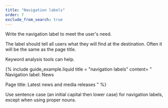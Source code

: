 ```yaml
---
title: "Navigation labels"
order: 7
exclude_from_search: true
---
```


Write the navigation label to meet the user's need.

The label should tell all users what they will find at the destination. Often it will be the same as the page title.

Keyword analysis tools can help.

{% include guide_example.liquid
  title = "navigation labels"
  content= "
Navigation label: News

Page title: Latest news and media releases
"
%}

Use sentence case (an initial capital then lower case) for navigation labels, except when using proper nouns.
